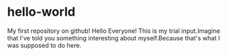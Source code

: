 # hello-world
My first repository on github!
Hello Everyone!
     This is my trial input.Imagine that I've told you something interesting about myself.Because that's what I was supposed to do here. 

